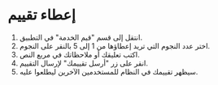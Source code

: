 # إعطاء تقييم

1. انتقل إلى قسم "قيم الخدمة" في التطبيق.
2. اختر عدد النجوم التي تريد إعطاؤها من 1 إلى 5 بالنقر على النجوم.
3. اكتب تعليقك أو ملاحظاتك في مربع النص.
4. انقر على زر "أرسل تقييمك" لإرسال التقييم.
5. سيظهر تقييمك في النظام للمستخدمين الآخرين ليطلعوا عليه.